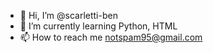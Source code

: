 - 👋 Hi, I’m @scarletti-ben
- 🌱 I’m currently learning Python, HTML
- 📫 How to reach me notspam95@gmail.com

<!---
scarletti-ben/scarletti-ben is a ✨ special ✨ repository because its `README.md` (this file) appears on your GitHub profile.
You can click the Preview link to take a look at your changes.
--->
